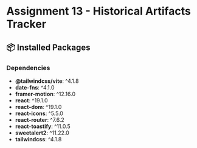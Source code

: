 # Assignment 13 - Historical Artifacts Tracker

## 📦 Installed Packages

### Dependencies
- **@tailwindcss/vite**: ^4.1.8
- **date-fns**: ^4.1.0
- **framer-motion**: ^12.16.0
- **react**: ^19.1.0
- **react-dom**: ^19.1.0
- **react-icons**: ^5.5.0
- **react-router**: ^7.6.2
- **react-toastify**: ^11.0.5
- **sweetalert2**: ^11.22.0
- **tailwindcss**: ^4.1.8